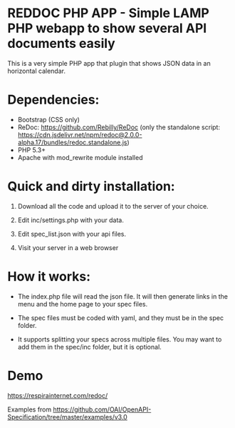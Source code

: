 # REDDOC PHP APP - Simple LAMP PHP webapp to show several API documents easily

This is a very simple PHP app that plugin that shows JSON data in an horizontal calendar.

# Dependencies:
- Bootstrap (CSS only)
- ReDoc: https://github.com/Rebilly/ReDoc (only the standalone script: https://cdn.jsdelivr.net/npm/redoc@2.0.0-alpha.17/bundles/redoc.standalone.js)
- PHP 5.3+
- Apache with mod_rewrite module installed


# Quick and dirty installation:
	
1. Download all the code and upload it to the server of your choice.

2. Edit inc/settings.php with your data.

3. Edit spec_list.json with your api files.

4. Visit your server in a web browser



# How it works:

- The index.php file will read the json file. It will then generate links in the menu and the home page to your spec files.

- The spec files must be coded with yaml, and they must be in the spec folder.

- It supports splitting your specs across multiple files. You may want to add them in the spec/inc folder, but it is optional.

# Demo
https://respirainternet.com/redoc/

Examples from https://github.com/OAI/OpenAPI-Specification/tree/master/examples/v3.0



